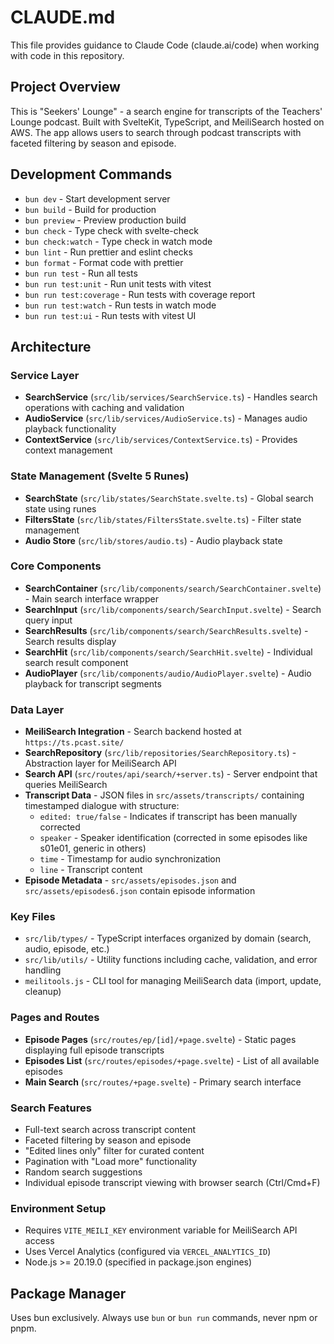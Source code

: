 # CLAUDE.md

This file provides guidance to Claude Code (claude.ai/code) when working with code in this repository.

## Project Overview

This is "Seekers' Lounge" - a search engine for transcripts of the Teachers' Lounge podcast. Built with SvelteKit, TypeScript, and MeiliSearch hosted on AWS. The app allows users to search through podcast transcripts with faceted filtering by season and episode.

## Development Commands

- `bun dev` - Start development server
- `bun build` - Build for production
- `bun preview` - Preview production build
- `bun check` - Type check with svelte-check
- `bun check:watch` - Type check in watch mode
- `bun lint` - Run prettier and eslint checks
- `bun format` - Format code with prettier
- `bun run test` - Run all tests
- `bun run test:unit` - Run unit tests with vitest
- `bun run test:coverage` - Run tests with coverage report
- `bun run test:watch` - Run tests in watch mode
- `bun run test:ui` - Run tests with vitest UI

## Architecture

### Service Layer

- **SearchService** (`src/lib/services/SearchService.ts`) - Handles search operations with caching and validation
- **AudioService** (`src/lib/services/AudioService.ts`) - Manages audio playback functionality
- **ContextService** (`src/lib/services/ContextService.ts`) - Provides context management

### State Management (Svelte 5 Runes)

- **SearchState** (`src/lib/states/SearchState.svelte.ts`) - Global search state using runes
- **FiltersState** (`src/lib/states/FiltersState.svelte.ts`) - Filter state management
- **Audio Store** (`src/lib/stores/audio.ts`) - Audio playback state

### Core Components

- **SearchContainer** (`src/lib/components/search/SearchContainer.svelte`) - Main search interface wrapper
- **SearchInput** (`src/lib/components/search/SearchInput.svelte`) - Search query input
- **SearchResults** (`src/lib/components/search/SearchResults.svelte`) - Search results display
- **SearchHit** (`src/lib/components/search/SearchHit.svelte`) - Individual search result component
- **AudioPlayer** (`src/lib/components/audio/AudioPlayer.svelte`) - Audio playback for transcript segments

### Data Layer

- **MeiliSearch Integration** - Search backend hosted at `https://ts.pcast.site/`
- **SearchRepository** (`src/lib/repositories/SearchRepository.ts`) - Abstraction layer for MeiliSearch API
- **Search API** (`src/routes/api/search/+server.ts`) - Server endpoint that queries MeiliSearch
- **Transcript Data** - JSON files in `src/assets/transcripts/` containing timestamped dialogue with structure:
  - `edited: true/false` - Indicates if transcript has been manually corrected
  - `speaker` - Speaker identification (corrected in some episodes like s01e01, generic in others)
  - `time` - Timestamp for audio synchronization
  - `line` - Transcript content
- **Episode Metadata** - `src/assets/episodes.json` and `src/assets/episodes6.json` contain episode information

### Key Files

- `src/lib/types/` - TypeScript interfaces organized by domain (search, audio, episode, etc.)
- `src/lib/utils/` - Utility functions including cache, validation, and error handling
- `meilitools.js` - CLI tool for managing MeiliSearch data (import, update, cleanup)

### Pages and Routes

- **Episode Pages** (`src/routes/ep/[id]/+page.svelte`) - Static pages displaying full episode transcripts
- **Episodes List** (`src/routes/episodes/+page.svelte`) - List of all available episodes
- **Main Search** (`src/routes/+page.svelte`) - Primary search interface

### Search Features

- Full-text search across transcript content
- Faceted filtering by season and episode
- "Edited lines only" filter for curated content
- Pagination with "Load more" functionality
- Random search suggestions
- Individual episode transcript viewing with browser search (Ctrl/Cmd+F)

### Environment Setup

- Requires `VITE_MEILI_KEY` environment variable for MeiliSearch API access
- Uses Vercel Analytics (configured via `VERCEL_ANALYTICS_ID`)
- Node.js >= 20.19.0 (specified in package.json engines)

## Package Manager

Uses bun exclusively. Always use `bun` or `bun run` commands, never npm or pnpm.
